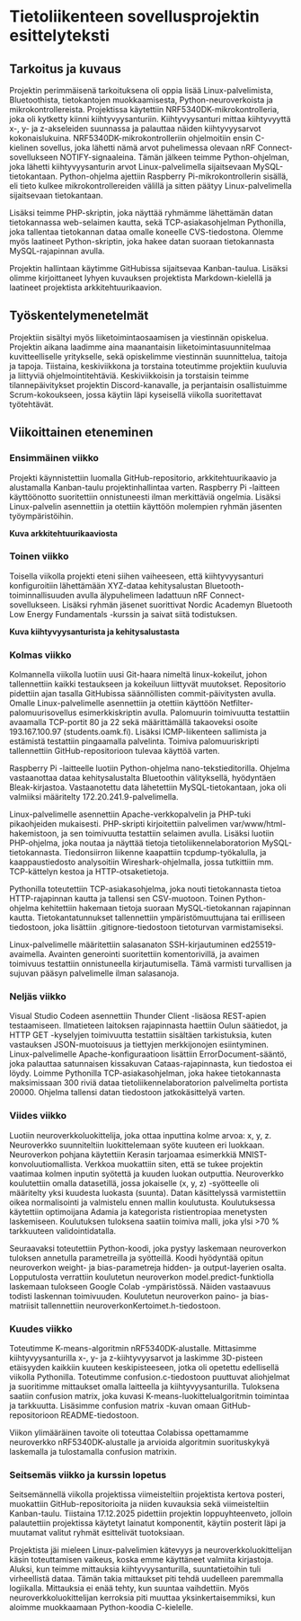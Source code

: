 # Tietoliikenteen sovellusprojektin esittelyteksti

## Tarkoitus ja kuvaus

Projektin perimmäisenä tarkoituksena oli oppia lisää Linux-palvelimista, Bluetoothista, tietokantojen muokkaamisesta, Python-neuroverkoista ja mikrokontrollereista. Projektissa käytettiin NRF5340DK-mikrokontrolleria, joka oli kytketty kiinni kiihtyvyysanturiin. Kiihtyvyysanturi mittaa kiihtyvyyttä x-, y- ja z-akseleiden suunnassa ja palauttaa näiden kiihtyvyysarvot kokonaislukuina. NRF5340DK-mikrokontrolleriin ohjelmoitiin ensin C-kielinen sovellus, joka lähetti nämä arvot puhelimessa olevaan nRF Connect-sovellukseen NOTIFY-signaaleina. Tämän jälkeen teimme Python-ohjelman, joka lähetti kiihtyvyysanturin arvot Linux-palvelimella sijaitsevaan MySQL-tietokantaan. Python-ohjelma ajettiin Raspberry Pi-mikrokontrollerin sisällä, eli tieto kulkee mikrokontrollereiden välillä ja sitten päätyy Linux-palvelimella sijaitsevaan tietokantaan.

Lisäksi teimme PHP-skriptin, joka näyttää ryhmämme lähettämän datan tietokannassa web-selaimen kautta, sekä TCP-asiakasohjelman Pythonilla, joka tallentaa tietokannan dataa omalle koneelle CVS-tiedostona. Olemme myös laatineet Python-skriptin, joka hakee datan suoraan tietokannasta MySQL-rajapinnan avulla.

Projektin hallintaan käytimme GitHubissa sijaitsevaa Kanban-taulua. Lisäksi olimme kirjoittaneet lyhyen kuvauksen projektista Markdown-kielellä ja laatineet projektista arkkitehtuurikaavion.

## Työskentelymenetelmät

Projektiin sisältyi myös liiketoimintaosaamisen ja viestinnän opiskelua. Projektin aikana laadimme aina maanantaisin liiketoimintasuunnitelmaa kuvitteelliselle yritykselle, sekä opiskelimme viestinnän suunnittelua, taitoja ja tapoja. Tiistaina, keskiviikkona ja torstaina toteutimme projektiin kuuluvia ja liittyviä ohjelmointitehtäviä. Keskiviikkoisin ja torstaisin teimme tilannepäivitykset projektin Discord-kanavalle, ja perjantaisin osallistuimme Scrum-kokoukseen, jossa käytiin läpi kyseisellä viikolla suoritettavat työtehtävät.

## Viikoittainen eteneminen

### Ensimmäinen viikko

Projekti käynnistettiin luomalla GitHub-repositorio, arkkitehtuurikaavio ja alustamalla Kanban-taulu projektinhallintaa varten. Raspberry Pi -laitteen käyttöönotto suoritettiin onnistuneesti ilman merkittäviä ongelmia. Lisäksi Linux-palvelin asennettiin ja otettiin käyttöön molempien ryhmän jäsenten työympäristöihin.

**Kuva arkkitehtuurikaaviosta**

### Toinen viikko

Toisella viikolla projekti eteni siihen vaiheeseen, että kiihtyvyysanturi konfiguroitiin lähettämään XYZ-dataa kehitysalustan Bluetooth-toiminnallisuuden avulla älypuhelimeen ladattuun nRF Connect-sovellukseen. Lisäksi ryhmän jäsenet suorittivat Nordic Academyn Bluetooth Low Energy Fundamentals -kurssin ja saivat siitä todistuksen.

**Kuva kiihtyvyysanturista ja kehitysalustasta**

### Kolmas viikko

Kolmannella viikolla luotiin uusi Git-haara nimeltä linux-kokeilut, johon tallennettiin kaikki testaukseen ja kokeiluun liittyvät muutokset. Repositorio pidettiin ajan tasalla GitHubissa säännöllisten commit-päivitysten avulla. Omalle Linux-palvelimelle asennettiin ja otettiin käyttöön Netfilter-palomuurisovellus esimerkkiskriptin avulla. Palomuurin toimivuutta testattiin avaamalla TCP-portit 80 ja 22 sekä määrittämällä takaoveksi osoite 193.167.100.97 (students.oamk.fi). Lisäksi ICMP-liikenteen sallimista ja estämistä testattiin pingaamalla palvelinta. Toimiva palomuuriskripti tallennettiin GitHub-repositorioon tulevaa käyttöä varten.

Raspberry Pi -laitteelle luotiin Python-ohjelma nano-tekstieditorilla. Ohjelma vastaanottaa dataa kehitysalustalta Bluetoothin välityksellä, hyödyntäen Bleak-kirjastoa. Vastaanotettu data lähetettiin MySQL-tietokantaan, joka oli valmiiksi määritelty 172.20.241.9-palvelimella.

Linux-palvelimelle asennettiin Apache-verkkopalvelin ja PHP-tuki pikaohjeiden mukaisesti. PHP-skripti kirjoitettiin palvelimen var/www/html-hakemistoon, ja sen toimivuutta testattiin selaimen avulla. Lisäksi luotiin PHP-ohjelma, joka noutaa ja näyttää tietoja tietoliikennelaboratorion MySQL-tietokannasta. Tiedonsiirron liikenne kaapattiin tcpdump-työkalulla, ja kaappaustiedosto analysoitiin Wireshark-ohjelmalla, jossa tutkittiin mm. TCP-kättelyn kestoa ja HTTP-otsaketietoja.

Pythonilla toteutettiin TCP-asiakasohjelma, joka nouti tietokannasta tietoa HTTP-rajapinnan kautta ja tallensi sen CSV-muotoon. Toinen Python-ohjelma kehitettiin hakemaan tietoja suoraan MySQL-tietokannan rajapinnan kautta. Tietokantatunnukset tallennettiin ympäristömuuttujana tai erilliseen tiedostoon, joka lisättiin .gitignore-tiedostoon tietoturvan varmistamiseksi.

Linux-palvelimelle määritettiin salasanaton SSH-kirjautuminen ed25519-avaimella. Avainten generointi suoritettiin komentorivillä, ja avaimen toimivuus testattiin onnistuneella kirjautumisella. Tämä varmisti turvallisen ja sujuvan pääsyn palvelimelle ilman salasanoja.

### Neljäs viikko

Visual Studio Codeen asennettiin Thunder Client -lisäosa REST-apien testaamiseen. Ilmatieteen laitoksen rajapinnasta haettiin Oulun säätiedot, ja HTTP GET -kyselyjen toimivuutta testattiin sisältäen tarkistuksia, kuten vastauksen JSON-muotoisuus ja tiettyjen merkkijonojen esiintyminen. Linux-palvelimelle Apache-konfiguraatioon lisättiin ErrorDocument-sääntö, joka palauttaa satunnaisen kissakuvan Cataas-rajapinnasta, kun tiedostoa ei löydy. Loimme Pythonilla TCP-asiakasohjelman, joka hakee tietokannasta maksimissaan 300 riviä dataa tietoliikennelaboratorion palvelimelta portista 20000. Ohjelma tallensi datan tiedostoon jatkokäsittelyä varten.

### Viides viikko

Luotiin neuroverkkoluokittelija, joka ottaa inputtina kolme arvoa: x, y, z. Neuroverkko suunniteltiin luokittelemaan syöte kuuteen eri luokkaan. Neuroverkon pohjana käytettiin Kerasin tarjoamaa esimerkkiä MNIST-konvoluutiomallista. Verkkoa muokattiin siten, että se tukee projektin vaatimaa kolmen inputin syötettä ja kuuden luokan outputtia. Neuroverkko koulutettiin omalla datasetillä, jossa jokaiselle (x, y, z) -syötteelle oli määritelty yksi kuudesta luokasta (suunta). Datan käsittelyssä varmistettiin oikea normalisointi ja valmistelu ennen mallin koulutusta. Koulutuksessa käytettiin optimoijana Adamia ja kategorista ristientropiaa menetysten laskemiseen. Koulutuksen tuloksena saatiin toimiva malli, joka ylsi >70 % tarkkuuteen validointidatalla.

Seuraavaksi toteutettiin Python-koodi, joka pystyy laskemaan neuroverkon tuloksen annetulla parametreilla ja syötteillä. Koodi hyödyntää opitun neuroverkon weight- ja bias-parametreja hidden- ja output-layerien osalta. Lopputulosta verrattiin koulutetun neuroverkon model.predict-funktiolla laskemaan tulokseen Google Colab -ympäristössä. Näiden vastaavuus todisti laskennan toimivuuden. Koulutetun neuroverkon paino- ja bias-matriisit tallennettiin neuroverkonKertoimet.h-tiedostoon.

### Kuudes viikko

Toteutimme K-means-algoritmin nRF5340DK-alustalle. Mittasimme kiihtyvyysanturilla x-, y- ja z-kiihtyvyysarvot ja laskimme 3D-pisteen etäisyyden kaikkiin kuuteen keskipisteeseen, jotka oli opetettu edellisellä viikolla Pythonilla. Toteutimme confusion.c-tiedostoon puuttuvat aliohjelmat ja suoritimme mittaukset omalla laitteella ja kiihtyvyysanturilla. Tuloksena saatiin confusion matrix, joka kuvasi K-means-luokittelualgoritmin toimintaa ja tarkkuutta. Lisäsimme confusion matrix -kuvan omaan GitHub-repositorioon README-tiedostoon.

Viikon ylimääräinen tavoite oli toteuttaa Colabissa opettamamme neuroverkko nRF5340DK-alustalle ja arvioida algoritmin suorituskykyä laskemalla ja tulostamalla confusion matrixin.

### Seitsemäs viikko ja kurssin lopetus

Seitsemännellä viikolla projektissa viimeisteltiin projektista kertova posteri, muokattiin GitHub-repositorioita ja niiden kuvauksia sekä viimeisteltiin Kanban-taulu. Tiistaina 17.12.2025 pidettiin projektin loppuyhteenveto, jolloin palautettiin projektissa käytetyt lainatut komponentit, käytiin posterit läpi ja muutamat valitut ryhmät esittelivät tuotoksiaan.

Projektista jäi mieleen Linux-palvelimien kätevyys ja neuroverkkoluokittelijan käsin toteuttamisen vaikeus, koska emme käyttäneet valmiita kirjastoja. Aluksi, kun teimme mittauksia kiihtyvyysanturilla, suuntatietoihin tuli virheellistä dataa. Tämän takia mittaukset piti tehdä uudelleen paremmalla logiikalla. Mittauksia ei enää tehty, kun suuntaa vaihdettiin. Myös neuroverkkoluokittelijan kerroksia piti muuttaa yksinkertaisemmiksi, kun aloimme muokkaamaan Python-koodia C-kielelle.
